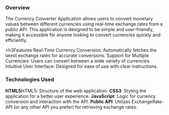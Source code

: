 <h3>Overview</h3>
The Currency Converter Application allows users to convert monetary values between different currencies using real-time exchange rates from a public API. This application is designed to be simple and user-friendly, making it accessible for anyone looking to convert currencies quickly and efficiently.

<h3Features</h3>
Real-Time Currency Conversion: Automatically fetches the latest exchange rates for accurate conversions.
Support for Multiple Currencies: Users can convert between a wide variety of currencies.
Intuitive User Interface: Designed for ease of use with clear instructions.

<h3>Technologies Used</h3>
<b>HTML5</b>HTML5: Structure of the web application.
<b>CSS3</b>: Styling the application for a better user experience.
<b>JavaScript</b>: Logic for currency conversion and interaction with the API.
<b>Public API</b>: Utilizes ExchangeRate-API (or any other API you prefer) for retrieving exchange rates.

